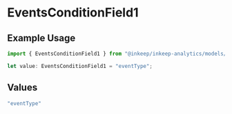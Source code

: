 # EventsConditionField1

## Example Usage

```typescript
import { EventsConditionField1 } from "@inkeep/inkeep-analytics/models/components";

let value: EventsConditionField1 = "eventType";
```

## Values

```typescript
"eventType"
```